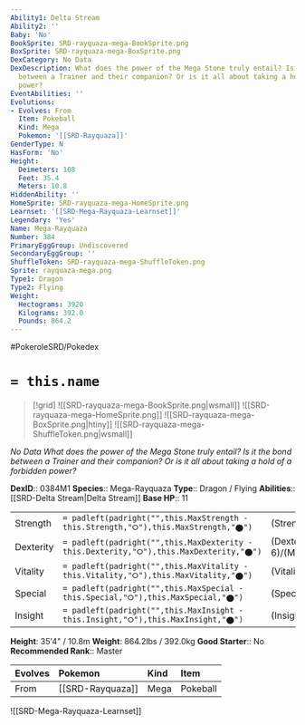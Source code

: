 ```yaml
---
Ability1: Delta Stream
Ability2: ''
Baby: 'No'
BookSprite: SRD-rayquaza-mega-BookSprite.png
BoxSprite: SRD-rayquaza-mega-BoxSprite.png
DexCategory: No Data
DexDescription: What does the power of the Mega Stone truly entail? Is it the bond
  between a Trainer and their companion? Or is it all about taking a hold of a forbidden
  power?
EventAbilities: ''
Evolutions:
- Evolves: From
  Item: Pokeball
  Kind: Mega
  Pokemon: '[[SRD-Rayquaza]]'
GenderType: N
HasForm: 'No'
Height:
  Deimeters: 108
  Feet: 35.4
  Meters: 10.8
HiddenAbility: ''
HomeSprite: SRD-rayquaza-mega-HomeSprite.png
Learnset: '[[SRD-Mega-Rayquaza-Learnset]]'
Legendary: 'Yes'
Name: Mega-Rayquaza
Number: 384
PrimaryEggGroup: Undiscovered
SecondaryEggGroup: ''
ShuffleToken: SRD-rayquaza-mega-ShuffleToken.png
Sprite: rayquaza-mega.png
Type1: Dragon
Type2: Flying
Weight:
  Hectograms: 3920
  Kilograms: 392.0
  Pounds: 864.2
---
```


#PokeroleSRD/Pokedex

# `= this.name`

> [!grid]
> ![[SRD-rayquaza-mega-BookSprite.png|wsmall]]
> ![[SRD-rayquaza-mega-HomeSprite.png]]
> ![[SRD-rayquaza-mega-BoxSprite.png|htiny]]
> ![[SRD-rayquaza-mega-ShuffleToken.png|wsmall]]


*No Data*
*What does the power of the Mega Stone truly entail? Is it the bond between a Trainer and their companion? Or is it all about taking a hold of a forbidden power?*

**DexID**:: 0384M1
**Species**:: Mega-Rayquaza
**Type**:: Dragon / Flying
**Abilities**:: [[SRD-Delta Stream|Delta Stream]]
**Base HP**:: 11

|           |                                                                                        |                                          |
| --------- | -------------------------------------------------------------------------------------- | ---------------------------------------- |
| Strength  | `= padleft(padright("",this.MaxStrength - this.Strength,"⭘"),this.MaxStrength,"⬤")`    | (Strength::9)/(MaxStrength::9)   |
| Dexterity | `= padleft(padright("",this.MaxDexterity - this.Dexterity,"⭘"),this.MaxDexterity,"⬤")` | (Dexterity:: 6)/(MaxDexterity::6) |
| Vitality  | `= padleft(padright("",this.MaxVitality - this.Vitality,"⭘"),this.MaxVitality,"⬤")`    | (Vitality::6)/(MaxVitality::6)   |
| Special   | `= padleft(padright("",this.MaxSpecial - this.Special,"⭘"),this.MaxSpecial,"⬤")`       | (Special::9)/(MaxSpecial::9)     |
| Insight   | `= padleft(padright("",this.MaxInsight - this.Insight,"⭘"),this.MaxInsight,"⬤")`       | (Insight::6)/(MaxInsight::6)     |

**Height**: 35'4" / 10.8m
**Weight**: 864.2lbs / 392.0kg
**Good Starter**:: No
**Recommended Rank**:: Master

| Evolves   | Pokemon          | Kind   | Item     |
|:----------|:-----------------|:-------|:---------|
| From      | [[SRD-Rayquaza]] | Mega   | Pokeball |

![[SRD-Mega-Rayquaza-Learnset]]